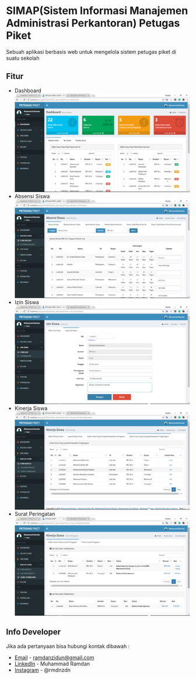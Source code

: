 # SIMAP(Sistem Informasi Manajemen Administrasi Perkantoran) Petugas Piket
Sebuah aplikasi berbasis web untuk mengelola sistem petugas piket di suatu sekolah

## Fitur
* Dashboard
![Foto Dashboard](ss_program/dashboard/absen_dsb.png "Dashboard bagian Absen Siswa")
* Absensi Siswa
![Foto Absensi Siswa](ss_program/absensi/form/input_absen_2.png "Input Absen Siswa")
* Izin Siswa
![Foto Izin Siswa](ss_program/izin/form/input.png "Input Izin Siswa")
* Kinerja Siswa
![Foto Kinerja Siswa](ss_program/kinerja/form/penghargaan_daftar.png "Daftar Penghargaan Siswa")
* Surat Peringatan
![Foto Surat Peringatan](ss_program/sp/daftar.png "Daftar Siswa yang terkena Surat Peringatan")

## Info Developer
Jika ada pertanyaan bisa hubungi kontak dibawah : 
* [Email](mailto:ramdanzidun@gmail.com) - ramdanzidun@gmail.com
* [LinkedIn](https://www.linkedin.com/in/rmdnzdn/) - Muhammad Ramdan
* [Instagram](https://www.instagram.com/rmdnzdn/) - @rmdnzdn

